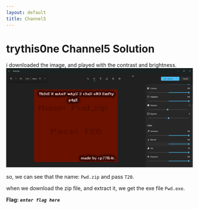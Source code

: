 ```yaml
---
layout: default
title: Channel5
---
```


# trythis0ne Channel5 Solution

i downloaded the image, and played with the contrast and brightness.
![alt text](./images/channel5.png)

so, we can see that the name: `Pwd.zip` and pass `T20`.

when we download the zip file, and extract it, we get the exe file `Pwd.exe`.



**Flag:** ***`enter flag here`***
